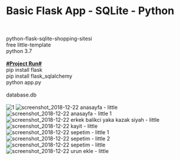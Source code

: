 <h1>Basic Flask App - SQLite - Python</h1></br>

python-flask-sqlite-shopping-sitesi</br>
free little-template</br>
python 3.7</br>
</br>
<b><u>#Project Run#</u></b></br>
pip install flask</br>
pip install flask_sqlalchemy</br>
python app.py</br></br>
database.db</br></br>
![1](https://user-images.githubusercontent.com/25853989/50376648-0808e980-0621-11e9-956e-f8f8aef331f2.PNG)
![screenshot_2018-12-22 anasayfa - little](https://user-images.githubusercontent.com/25853989/50376561-7351bc00-061f-11e9-8ad6-b473332d681c.png)
![screenshot_2018-12-22 anasayfa - little 1](https://user-images.githubusercontent.com/25853989/50376560-7351bc00-061f-11e9-9339-3ee95a18fedc.png)
![screenshot_2018-12-22 erkek balikci yaka kazak siyah - little](https://user-images.githubusercontent.com/25853989/50376562-7351bc00-061f-11e9-8146-02c0aadc74fe.png)
![screenshot_2018-12-22 kayit - little](https://user-images.githubusercontent.com/25853989/50376563-73ea5280-061f-11e9-910b-8eaa9aafcbf8.png)
![screenshot_2018-12-22 sepetim - little 1](https://user-images.githubusercontent.com/25853989/50376564-73ea5280-061f-11e9-93ec-01a97dd230f5.png)
![screenshot_2018-12-22 sepetim - little 2](https://user-images.githubusercontent.com/25853989/50376565-73ea5280-061f-11e9-8683-8ff3c41638b8.png)
![screenshot_2018-12-22 sepetim - little](https://user-images.githubusercontent.com/25853989/50376566-73ea5280-061f-11e9-9291-b963ec88d112.png)
![screenshot_2018-12-22 urun ekle - little](https://user-images.githubusercontent.com/25853989/50376567-7482e900-061f-11e9-9166-c153a203e515.png)

